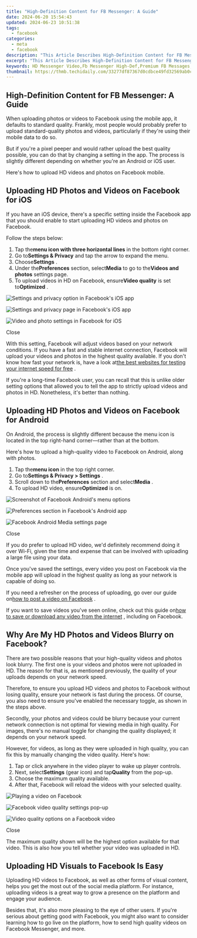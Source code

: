 ```yaml
---
title: "High-Definition Content for FB Messenger: A Guide"
date: 2024-06-20 15:54:43
updated: 2024-06-23 10:51:38
tags:
  - facebook
categories:
  - meta
  - facebook
description: "This Article Describes High-Definition Content for FB Messenger: A Guide"
excerpt: "This Article Describes High-Definition Content for FB Messenger: A Guide"
keywords: HD Messenger Video,Fb Messenger High-Def,Premium FB Messages,Messenger HD Content,Exclusive FB Media Guide,Enhanced FB Chat Quality,Ultra-HD Message on Messenger
thumbnail: https://thmb.techidaily.com/33277df87367d0cdbce49fd32569ab0c6e35402a20f9cd77a73d4dd6ae5bf66d.png
---
```


## High-Definition Content for FB Messenger: A Guide

 When uploading photos or videos to Facebook using the mobile app, it defaults to standard quality. Frankly, most people would probably prefer to upload standard-quality photos and videos, particularly if they're using their mobile data to do so.

 But if you're a pixel peeper and would rather upload the best quality possible, you can do that by changing a setting in the app. The process is slightly different depending on whether you're an Android or iOS user.

Here's how to upload HD videos and photos on Facebook mobile.

## Uploading HD Photos and Videos on Facebook for iOS

 If you have an iOS device, there's a specific setting inside the Facebook app that you should enable to start uploading HD videos and photos on Facebook.

Follow the steps below:

1. Tap the**menu icon with three horizontal lines** in the bottom right corner.
2. Go to**Settings & Privacy** and tap the arrow to expand the menu.
3. Choose**Settings** .
4. Under the**Preferences** section, select**Media** to go to the**Videos and photos** settings page.
5. To upload videos in HD on Facebook, ensure**Video quality** is set to**Optimized** .

![Settings and privacy option in Facebook's iOS app](https://static1.makeuseofimages.com/wordpress/wp-content/uploads/2022/04/Facebook-iOS-settings-and-privacy.jpg)

![Settings and privacy page in Facebook's iOS app](https://static1.makeuseofimages.com/wordpress/wp-content/uploads/2022/04/Settings-and-privacy-page-Facebook-iOS.jpg)

![Video and photo settings in Facebook for iOS](https://static1.makeuseofimages.com/wordpress/wp-content/uploads/2022/04/Videos-and-photos-settings-Facebook-for-iOS.jpg)

Close

 With this setting, Facebook will adjust videos based on your network conditions. If you have a fast and stable internet connection, Facebook will upload your videos and photos in the highest quality available. If you don't know how fast your network is, have a look at[the best websites for testing your internet speed for free](https://www.makeuseof.com/best-free-websites-test-internet-speed/) .

 If you're a long-time Facebook user, you can recall that this is unlike older setting options that allowed you to tell the app to strictly upload videos and photos in HD. Nonetheless, it's better than nothing.

## Uploading HD Photos and Videos on Facebook for Android

 On Android, the process is slightly different because the menu icon is located in the top right-hand corner—rather than at the bottom.

 Here's how to upload a high-quality video to Facebook on Android, along with photos.

1. Tap the**menu icon** in the top right corner.
2. Go to**Settings & Privacy > Settings** .
3. Scroll down to the**Preferences** section and select**Media** .
4. To upload HD video, ensure**Optimized** is on.

![Screenshot of Facebook Android's menu options](https://static1.makeuseofimages.com/wordpress/wp-content/uploads/2022/04/Facebook-Android-settings-and-privacy.jpg)

![Preferences section in Facebook's Android app](https://static1.makeuseofimages.com/wordpress/wp-content/uploads/2022/04/Facebook-Android-preferences.jpg)

![Facebook Android Media settings page](https://static1.makeuseofimages.com/wordpress/wp-content/uploads/2022/04/Media-settings-page-Facebook-Android.jpg)

Close

 If you do prefer to upload HD video, we'd definitely recommend doing it over Wi-Fi, given the time and expense that can be involved with uploading a large file using your data.

 Once you've saved the settings, every video you post on Facebook via the mobile app will upload in the highest quality as long as your network is capable of doing so.

 If you need a refresher on the process of uploading, go over our guide on[how to post a video on Facebook](https://www.makeuseof.com/how-to-post-video-on-facebook/) .

 If you want to save videos you've seen online, check out this guide on[how to save or download any video from the internet](https://www.makeuseof.com/tag/18-free-ways-to-download-any-video-off-the-internet/) , including on Facebook.

## Why Are My HD Photos and Videos Blurry on Facebook?

 There are two possible reasons that your high-quality videos and photos look blurry. The first one is your videos and photos were not uploaded in HD. The reason for that is, as mentioned previously, the quality of your uploads depends on your network speed.

 Therefore, to ensure you upload HD videos and photos to Facebook without losing quality, ensure your network is fast during the process. Of course, you also need to ensure you've enabled the necessary toggle, as shown in the steps above.

 Secondly, your photos and videos could be blurry because your current network connection is not optimal for viewing media in high quality. For images, there's no manual toggle for changing the quality displayed; it depends on your network speed.

 However, for videos, as long as they were uploaded in high quality, you can fix this by manually changing the video quality. Here's how:

1. Tap or click anywhere in the video player to wake up player controls.
2. Next, select**Settings** (gear icon) and tap**Quality** from the pop-up.
3. Choose the maximum quality available.
4. After that, Facebook will reload the videos with your selected quality.

![Playing a video on Facebook](https://static1.makeuseofimages.com/wordpress/wp-content/uploads/2023/04/01-playing-video-facebook.jpg)

![Facebook video quality settings pop-up](https://static1.makeuseofimages.com/wordpress/wp-content/uploads/2023/04/02-video-settings-facebook.jpg)

![Video quality options on a Facebook video](https://static1.makeuseofimages.com/wordpress/wp-content/uploads/2023/04/03-video-quality-options-facebook.jpg)

Close

 The maximum quality shown will be the highest option available for that video. This is also how you tell whether your video was uploaded in HD.

## Uploading HD Visuals to Facebook Is Easy

 Uploading HD videos to Facebook, as well as other forms of visual content, helps you get the most out of the social media platform. For instance, uploading videos is a great way to grow a presence on the platform and engage your audience.

 Besides that, it's also more pleasing to the eye of other users. If you're serious about getting good with Facebook, you might also want to consider learning how to go live on the platform, how to send high quality videos on Facebook Messenger, and more.


<ins class="adsbygoogle"
     style="display:block"
     data-ad-format="autorelaxed"
     data-ad-client="ca-pub-7571918770474297"
     data-ad-slot="1223367746"></ins>



<ins class="adsbygoogle"
     style="display:block"
     data-ad-client="ca-pub-7571918770474297"
     data-ad-slot="8358498916"
     data-ad-format="auto"
     data-full-width-responsive="true"></ins>
